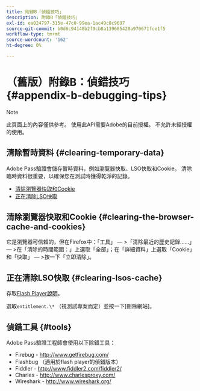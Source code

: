 ```yaml
---
title: 附錄B「偵錯技巧」
description: 附錄B「偵錯技巧」
exl-id: ea024797-315e-47c0-99ea-1ac49c8c9697
source-git-commit: b0d6c94148b2f9cb8a139685420a970671fce1f5
workflow-type: tm+mt
source-wordcount: '162'
ht-degree: 0%

---
```


# （舊版）附錄B：偵錯技巧 {#appendix-b-debugging-tips}

>[!NOTE]
>
>此頁面上的內容僅供參考。 使用此API需要Adobe的目前授權。 不允許未經授權的使用。


## 清除暫時資料 {#clearing-temporary-data}

Adobe Pass驗證會儲存暫時資料，例如瀏覽器快取、LSO快取和Cookie。 清除臨時資料很重要，以確保您在測試時獲得乾淨的記錄。

- [清除瀏覽器快取和Cookie](#clearing-the-browser-cache-and-cookies)
- [正在清除LSO快取](#clearing-lsos-cache)


## 清除瀏覽器快取和Cookie {#clearing-the-browser-cache-and-cookies}

它是瀏覽器可信賴的，但在Firefox中：「工具」 — \>「清除最近的歷史記錄……」 — \>在「清除的時間範圍：」上選取「全部」；在「詳細資料」上選取「Cookie」和「快取」 — \>按一下「立即清除」。


## 正在清除LSO快取 {#clearing-lsos-cache}

存取[Flash Player說明](http://www.macromedia.com/support/documentation/en/flashplayer/help/settings_manager07.html)。

選取```entitlement.\*``` （視測試專案而定）並按一下[刪除網站]。


## 偵錯工具 {#tools}

Adobe Pass驗證工程師會使用以下除錯工具：

- Firebug - <http://www.getfirebug.com/>
- Flashbug （適用於flash player的偵錯版本）
- Fiddler - <http://www.fiddler2.com/fiddler2/>
- Charles - <http://www.charlesproxy.com/>
- Wireshark - <http://www.wireshark.org/>


<!--
## Related Information

- [Programmer Integration Guide](/help/authentication/programmer-integration-guide-overview.md)

- [Using Charles Proxy (Tech Note)](https://tve.zendesk.com/hc/en-us/articles/204962849-Using-Charles-Proxy)
-->
